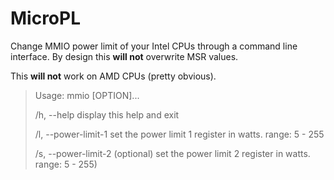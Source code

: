 MicroPL
======
Change MMIO power limit of your Intel CPUs through a command line interface. By design this **will not** overwrite MSR values.

This **will not** work on AMD CPUs (pretty obvious).

> Usage: mmio [OPTION]...
>
>/h, --help                      display this help and exit
> 
>/l, --power-limit-1 <number>    set the power limit 1 register in watts. range: 5 - 255
> 
>/s, --power-limit-2 <number>    (optional) set the power limit 2 register in watts. range: 5 - 255)
